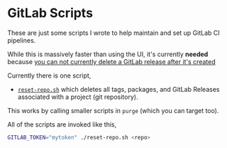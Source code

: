 GitLab Scripts
====

These are just some scripts I wrote to help maintain and set up GitLab CI
pipelines.

While this is massively faster than using the UI, it's currently **needed**
because [you can not currently delete a GitLab release after it's
created](https://stackoverflow.com/q/54418978/124486)

Currently there is one script,

* [`reset-repo.sh`](./reset-repo.sh) which deletes all tags, packages, and
	GitLab Releases associated with a project (git repository).

This works by calling smaller scripts in `purge` (which you can target too).

All of the scripts are invoked like this,

```sh
GITLAB_TOKEN="mytoken" ./reset-repo.sh <repo>
```
